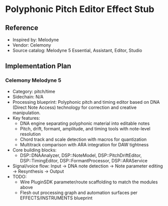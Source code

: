 # Polyphonic Pitch Editor Effect Stub

## Reference
- Inspired by: Melodyne
- Vendor: Celemony
- Source catalog: Melodyne 5 Essential, Assistant, Editor, Studio

## Implementation Plan
### Celemony Melodyne 5
- Category: pitch/time
- Sidechain: N/A
- Processing blueprint: Polyphonic pitch and timing editor based on DNA (Direct Note Access) technology for correction and creative manipulation.
- Key features:
  - DNA engine separating polyphonic material into editable notes
  - Pitch, drift, formant, amplitude, and timing tools with note-level resolution
  - Chord track and scale detection with macros for quantization
  - Multitrack comparison with ARA integration for DAW tightness
- Core building blocks:
  - DSP::DNAAnalyzer, DSP::NoteModel, DSP::PitchDriftEditor, DSP::TimingEditor, DSP::FormantProcessor, DSP::ARAService
- Signal/voice flow: Input → DNA note detection → Note parameter editing → Resynthesis → Output
- TODO:
  - Wire PluginSDK parameter/route scaffolding to match the modules above
  - Flesh out processing graph and automation surfaces per EFFECTS/INSTRUMENTS blueprint
